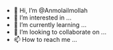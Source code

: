 - 👋 Hi, I’m @Anmolailmollah
- 👀 I’m interested in ...
- 🌱 I’m currently learning ...
- 💞️ I’m looking to collaborate on ...
- 📫 How to reach me ...

<!---
Anmolailmollah/Anmolailmollah is a ✨ special ✨ repository because its `README.md` (this file) appears on your GitHub profile.
You can click the Preview link to take a look at your changes.
--->
